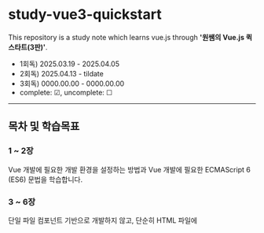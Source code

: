 # study-vue3-quickstart
This repository is a study note which learns vue.js through **'원쌤의 Vue.js 퀵스타트(3판)'**.
- 1회독) 2025.03.19 - 2025.04.05
- 2회독) 2025.04.13 - tildate
- 3회독) 0000.00.00 - 0000.00.00
- complete: ☑, uncomplete: ☐

---

## 목차 및 학습목표
### 1 ~ 2장
Vue 개발에 필요한 개발 환경을 설정하는 방법과 Vue 개발에 필요한 ECMAScript 6 (ES6) 문법을 학습합니다.

### 3 ~ 6장
단일 파일 컴포넌트 기반으로 개발하지 않고, 단순히 HTML 파일에 <script> 태그만으로 코드를 작성하도록 하여 Vue의 기초인 템플릿을 작성하는 방법, Vue 인스턴스를 구성하고 메서드, 이벤트를 구성하고 사용하는 방법을 쉽게 이해할 수 있도록 정리했습니다.

### 7 ~ 9장
7~8장에서는 단일 파일 컴포넌트 (Single File Component) 기반으로 Vue 애플리케이션을 개발하는 방법을 학습합니다. 컴포넌트들을 트리 구조로 조합하여 전체 앱의 기능과 UI를 만드는 법, 컴포넌트 간의 정보 전달, 상호 작용 방법을 정확히 이해하고자 합니다. 9장에서는 Vue3에서 새롭게 추가된 **Composition API**를 사용하는 방법을 학습합니다. 

### 10 ~ 12장
10장에서는 **Vue Router**를 이용해 URI 경로를 이용해 화면을 전환하는 라우팅 기능의 구현 방법을 학습합니다. Vue를 이용해 Single Page Application (SPA)를 개발할 때 필수적으로 사용하는 라이브러리이므로 상세하게 학습합니다. 11장에서는 **axios** 라이브러리를 이용해 HTTP 통신을 수행하는 방법을 학습합니다. 교재에서 제공된 백엔드 API를 이용해 곧바로 Vue 애플리케이션에서 백엔드와 통신하는 방법을 학습할 수 있습니다.

### 13장
상태관리 라이브러리인 **Pinia**를 이용해 애플리케이션 수준의 상태를 효과적으로 관리하는 방법을 학습합니다.

| 단원 명 | 1회독 | 2회독 | 3회독 |
|------|:----:|:----:|:----:|
| 01 Vue.js 소개 | ☑ | ☐ | ☐ |
| 02 Vue.js를 위한 ES6 | ☑ | ☐ | ☐ |
| 03 Vue.js 기초와 Template | ☑ | ☐ | ☐ |
| 04 Vue 인스턴스 | ☑ | ☐ | ☐ |
| 05 이벤트 처리 | ☑ | ☐ | ☐ |
| 06 스타일 적용 | ☑ | ☐ | ☐ |
| 07 단일 파일 컴포넌트를 이용한 Vue 애플리케이션 개발 | ☑ | ☐ | ☐ |
| 08 컴포넌트 심화 | ☑ | ☐ | ☐ |
| 09 Composition API | ☑ | ☐ | ☐ |
| 10 vue-router를 이용한 라우팅 | ☑ | ☐ | ☐ |
| 11 axios를 이용한 HTTP 통신 | ☑ | ☐ | ☐ |
| 12 vue-router와 axios를 사용한 예제 | ☑ | ☐ | ☐ |
| 13 pinia를 이용한 상태관리 | ☑ | ☐ | ☐ |

---

## 라이브러리 버전
- node.js: 18.x.x
- vue: 3.2.x
- vite: 4.0.x
- bootstrap: 5.2.x
- vue-route: 4.1.x
- youtube-vue3: 0.1.15
- axios: 1.2.x
- pinia: 2.0.x
